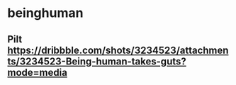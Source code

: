# beinghuman

## Pilt https://dribbble.com/shots/3234523/attachments/3234523-Being-human-takes-guts?mode=media
